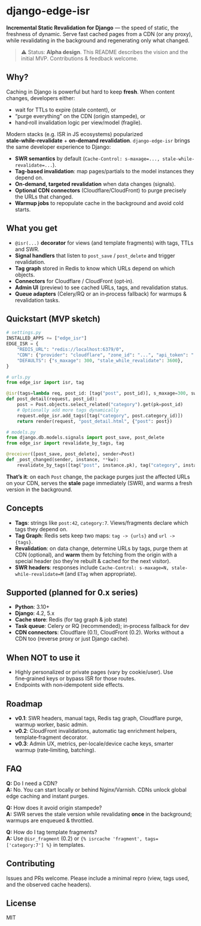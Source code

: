 # django-edge-isr
**Incremental Static Revalidation for Django** — the speed of static, the freshness of dynamic. Serve fast cached pages from a CDN (or any proxy), while revalidating in the background and regenerating only what changed.

> ⚠️ Status: **Alpha design**. This README describes the vision and the initial MVP. Contributions & feedback welcome.

## Why?
Caching in Django is powerful but hard to keep **fresh**. When content changes, developers either:
- wait for TTLs to expire (stale content), or
- “purge everything” on the CDN (origin stampede), or
- hand‑roll invalidation logic per view/model (fragile).

Modern stacks (e.g. ISR in JS ecosystems) popularized **stale‑while‑revalidate** + **on‑demand revalidation**. `django-edge-isr` brings the same developer experience to Django:

- **SWR semantics** by default (`Cache-Control: s-maxage=..., stale-while-revalidate=...`).
- **Tag-based invalidation**: map pages/partials to the model instances they depend on.
- **On‑demand, targeted revalidation** when data changes (signals).
- **Optional CDN connectors** (Cloudflare/CloudFront) to purge precisely the URLs that changed.
- **Warmup jobs** to repopulate cache in the background and avoid cold starts.

## What you get
- `@isr(...)` **decorator** for views (and template fragments) with tags, TTLs and SWR.
- **Signal handlers** that listen to `post_save` / `post_delete` and trigger revalidation.
- **Tag graph** stored in Redis to know which URLs depend on which objects.
- **Connectors** for Cloudflare / CloudFront (opt‑in).
- **Admin UI** (preview) to see cached URLs, tags, and revalidation status.
- **Queue adapters** (Celery/RQ or an in‑process fallback) for warmups & revalidation tasks.

## Quickstart (MVP sketch)
```python
# settings.py
INSTALLED_APPS += ["edge_isr"]
EDGE_ISR = {
    "REDIS_URL": "redis://localhost:6379/0",
    "CDN": {"provider": "cloudflare", "zone_id": "...", "api_token": "..."},
    "DEFAULTS": {"s_maxage": 300, "stale_while_revalidate": 3600},
}
```

```python
# urls.py
from edge_isr import isr, tag

@isr(tags=lambda req, post_id: [tag("post", post_id)], s_maxage=300, swr=3600)
def post_detail(request, post_id):
    post = Post.objects.select_related("category").get(pk=post_id)
    # Optionally add more tags dynamically
    request.edge_isr.add_tags([tag("category", post.category_id)])
    return render(request, "post_detail.html", {"post": post})
```

```python
# models.py
from django.db.models.signals import post_save, post_delete
from edge_isr import revalidate_by_tags, tag

@receiver([post_save, post_delete], sender=Post)
def _post_changed(sender, instance, **kw):
    revalidate_by_tags([tag("post", instance.pk), tag("category", instance.category_id)])
```

**That’s it**: on each `Post` change, the package purges just the affected URLs on your CDN, serves the **stale** page immediately (SWR), and warms a fresh version in the background.

## Concepts
- **Tags**: strings like `post:42`, `category:7`. Views/fragments declare which tags they depend on.
- **Tag Graph**: Redis sets keep two maps: `tag -> {urls}` and `url -> {tags}`.
- **Revalidation**: on data change, determine URLs by tags, purge them at CDN (optional), and **warm** them by fetching from the origin with a special header (so they’re rebuilt & cached for the next visitor).
- **SWR headers**: responses include `Cache-Control: s-maxage=N, stale-while-revalidate=M` (and `ETag` when appropriate).

## Supported (planned for 0.x series)
- **Python**: 3.10+
- **Django**: 4.2, 5.x
- **Cache store**: Redis (for tag graph & job state)
- **Task queue**: Celery or RQ (recommended); in‑process fallback for dev
- **CDN connectors**: Cloudflare (0.1), CloudFront (0.2). Works without a CDN too (reverse proxy or just Django cache).

## When NOT to use it
- Highly personalized or private pages (vary by cookie/user). Use fine‑grained keys or bypass ISR for those routes.
- Endpoints with non‑idempotent side effects.

## Roadmap
- **v0.1**: SWR headers, manual tags, Redis tag graph, Cloudflare purge, warmup worker, basic admin.
- **v0.2**: CloudFront invalidations, automatic tag enrichment helpers, template‑fragment decorator.
- **v0.3**: Admin UX, metrics, per‑locale/device cache keys, smarter warmup (rate‑limiting, batching).

## FAQ
**Q:** Do I need a CDN?  
**A:** No. You can start locally or behind Nginx/Varnish. CDNs unlock global edge caching and instant purges.

**Q:** How does it avoid origin stampede?  
**A:** SWR serves the stale version while revalidating **once** in the background; warmups are enqueued & throttled.

**Q:** How do I tag template fragments?  
**A:** Use `@isr_fragment` (0.2) or `{% isrcache 'fragment', tags=['category:7'] %}` in templates.

## Contributing
Issues and PRs welcome. Please include a minimal repro (view, tags used, and the observed cache headers).

## License
MIT
